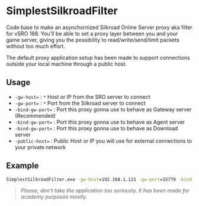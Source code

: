 # SimplestSilkroadFilter

Code base to make an asynchornized Silkroad Online Server proxy aka filter for vSRO 188.
You'll be able to set a proxy layer between you and your game server, giving you the possibility to read/write/send/limit packets without too much effort.

The default proxy application setup has been made to support connections outside your local machine through a public host. 

## Usage
- `-gw-host=` : `*` Host or IP from the SRO server to connect
- `-gw-port=` : `*` Port from the Silkroad server to connect
- `-bind-gw-port=` : Port this proxy gonna use to behave as Gateway server (Recommended)
- `-bind-gw-port=` : Port this proxy gonna use to behave as Agent server
- `-bind-gw-port=` : Port this proxy gonna use to behave as Download server
- `-public-host=` : Public Host or IP you will use for external connections to your private network

## Example

```bat
SimplestSilkroadFilter.exe -gw-host=192.168.1.121 -gw-port=15779 -bind-gw-port=15778 -public-host=mysro.ddns.net
```

> *Please, don't take the application too seriously. It has been made for academy purposes mostly.*
